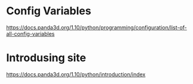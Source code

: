# Config Variables
https://docs.panda3d.org/1.10/python/programming/configuration/list-of-all-config-variables
# Introdusing site
https://docs.panda3d.org/1.10/python/introduction/index
